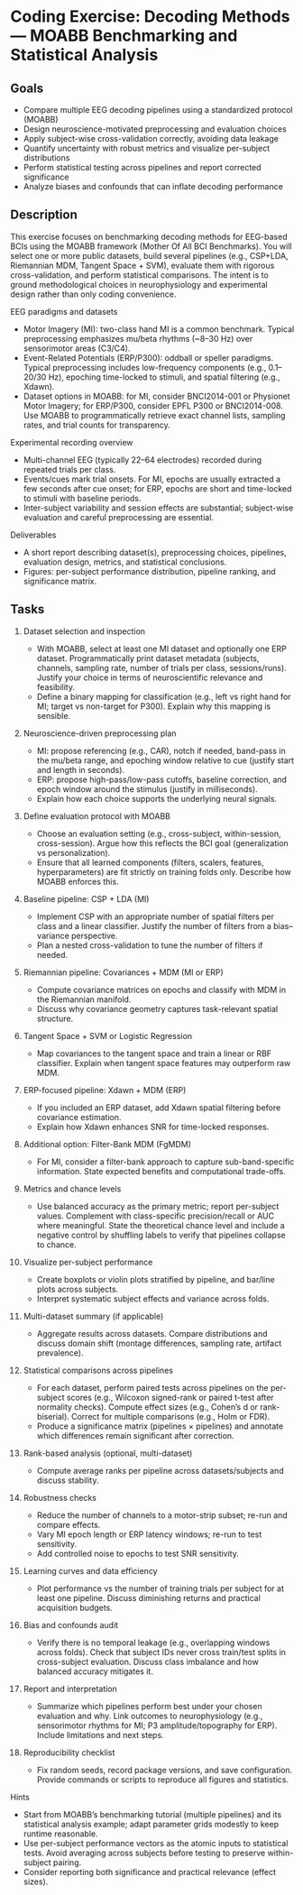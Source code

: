 # Coding Exercise: Decoding Methods — MOABB Benchmarking and Statistical Analysis

## Goals
- Compare multiple EEG decoding pipelines using a standardized protocol (MOABB)
- Design neuroscience-motivated preprocessing and evaluation choices
- Apply subject-wise cross-validation correctly, avoiding data leakage
- Quantify uncertainty with robust metrics and visualize per-subject distributions
- Perform statistical testing across pipelines and report corrected significance
- Analyze biases and confounds that can inflate decoding performance

## Description
This exercise focuses on benchmarking decoding methods for EEG-based BCIs using the MOABB
framework (Mother Of All BCI Benchmarks). You will select one or more public datasets,
build several pipelines (e.g., CSP+LDA, Riemannian MDM, Tangent Space + SVM), evaluate
them with rigorous cross-validation, and perform statistical comparisons. The intent is to
ground methodological choices in neurophysiology and experimental design rather than
only coding convenience.

EEG paradigms and datasets
- Motor Imagery (MI): two-class hand MI is a common benchmark. Typical preprocessing
  emphasizes mu/beta rhythms (~8–30 Hz) over sensorimotor areas (C3/C4).
- Event-Related Potentials (ERP/P300): oddball or speller paradigms. Typical preprocessing
  includes low-frequency components (e.g., 0.1–20/30 Hz), epoching time-locked to stimuli,
  and spatial filtering (e.g., Xdawn).
- Dataset options in MOABB: for MI, consider BNCI2014-001 or Physionet Motor Imagery;
  for ERP/P300, consider EPFL P300 or BNCI2014-008. Use MOABB to programmatically
  retrieve exact channel lists, sampling rates, and trial counts for transparency.

Experimental recording overview
- Multi-channel EEG (typically 22–64 electrodes) recorded during repeated trials per class.
- Events/cues mark trial onsets. For MI, epochs are usually extracted a few seconds after
  cue onset; for ERP, epochs are short and time-locked to stimuli with baseline periods.
- Inter-subject variability and session effects are substantial; subject-wise evaluation and
  careful preprocessing are essential.


Deliverables
- A short report describing dataset(s), preprocessing choices, pipelines, evaluation design,
  metrics, and statistical conclusions.
- Figures: per-subject performance distribution, pipeline ranking, and significance matrix.

## Tasks
1. Dataset selection and inspection
   - With MOABB, select at least one MI dataset and optionally one ERP dataset. Programmatically
     print dataset metadata (subjects, channels, sampling rate, number of trials per class,
     sessions/runs). Justify your choice in terms of neuroscientific relevance and feasibility.
   - Define a binary mapping for classification (e.g., left vs right hand for MI; target vs non-target
     for P300). Explain why this mapping is sensible.

2. Neuroscience-driven preprocessing plan
   - MI: propose referencing (e.g., CAR), notch if needed, band-pass in the mu/beta range, and
     epoching window relative to cue (justify start and length in seconds).
   - ERP: propose high-pass/low-pass cutoffs, baseline correction, and epoch window around
     the stimulus (justify in milliseconds).
   - Explain how each choice supports the underlying neural signals.

3. Define evaluation protocol with MOABB
   - Choose an evaluation setting (e.g., cross-subject, within-session, cross-session). Argue
     how this reflects the BCI goal (generalization vs personalization).
   - Ensure that all learned components (filters, scalers, features, hyperparameters) are fit
     strictly on training folds only. Describe how MOABB enforces this.

4. Baseline pipeline: CSP + LDA (MI)
   - Implement CSP with an appropriate number of spatial filters per class and a linear
     classifier. Justify the number of filters from a bias–variance perspective.
   - Plan a nested cross-validation to tune the number of filters if needed.

5. Riemannian pipeline: Covariances + MDM (MI or ERP)
   - Compute covariance matrices on epochs and classify with MDM in the Riemannian manifold.
   - Discuss why covariance geometry captures task-relevant spatial structure.

6. Tangent Space + SVM or Logistic Regression
   - Map covariances to the tangent space and train a linear or RBF classifier. Explain when
     tangent space features may outperform raw MDM.

7. ERP-focused pipeline: Xdawn + MDM (ERP)
   - If you included an ERP dataset, add Xdawn spatial filtering before covariance estimation.
   - Explain how Xdawn enhances SNR for time-locked responses.

8. Additional option: Filter-Bank MDM (FgMDM)
   - For MI, consider a filter-bank approach to capture sub-band-specific information. State
     expected benefits and computational trade-offs.

9. Metrics and chance levels
   - Use balanced accuracy as the primary metric; report per-subject values. Complement with
     class-specific precision/recall or AUC where meaningful. State the theoretical chance level
     and include a negative control by shuffling labels to verify that pipelines collapse to chance.

10. Visualize per-subject performance
    - Create boxplots or violin plots stratified by pipeline, and bar/line plots across subjects.
    - Interpret systematic subject effects and variance across folds.

11. Multi-dataset summary (if applicable)
    - Aggregate results across datasets. Compare distributions and discuss domain shift
      (montage differences, sampling rate, artifact prevalence).

12. Statistical comparisons across pipelines
    - For each dataset, perform paired tests across pipelines on the per-subject scores
      (e.g., Wilcoxon signed-rank or paired t-test after normality checks). Compute effect sizes
      (e.g., Cohen’s d or rank-biserial). Correct for multiple comparisons (e.g., Holm or FDR).
    - Produce a significance matrix (pipelines × pipelines) and annotate which differences remain
      significant after correction.

13. Rank-based analysis (optional, multi-dataset)
    - Compute average ranks per pipeline across datasets/subjects and discuss stability.

14. Robustness checks
    - Reduce the number of channels to a motor-strip subset; re-run and compare effects.
    - Vary MI epoch length or ERP latency windows; re-run to test sensitivity.
    - Add controlled noise to epochs to test SNR sensitivity.

15. Learning curves and data efficiency
    - Plot performance vs the number of training trials per subject for at least one pipeline.
      Discuss diminishing returns and practical acquisition budgets.

16. Bias and confounds audit
    - Verify there is no temporal leakage (e.g., overlapping windows across folds). Check that
      subject IDs never cross train/test splits in cross-subject evaluation. Discuss class imbalance
      and how balanced accuracy mitigates it.

17. Report and interpretation
    - Summarize which pipelines perform best under your chosen evaluation and why. Link
      outcomes to neurophysiology (e.g., sensorimotor rhythms for MI; P3 amplitude/topography
      for ERP). Include limitations and next steps.

18. Reproducibility checklist
    - Fix random seeds, record package versions, and save configuration. Provide commands or
      scripts to reproduce all figures and statistics.

Hints
- Start from MOABB’s benchmarking tutorial (multiple pipelines) and its statistical analysis
  example; adapt parameter grids modestly to keep runtime reasonable.
- Use per-subject performance vectors as the atomic inputs to statistical tests. Avoid averaging
  across subjects before testing to preserve within-subject pairing.
- Consider reporting both significance and practical relevance (effect sizes).
